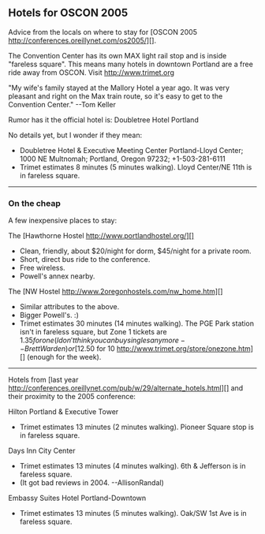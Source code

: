 ## Hotels for OSCON 2005

Advice from the locals on where to stay for [OSCON 2005 http://conferences.oreillynet.com/os2005/][].

The Convention Center has its own MAX light rail stop and is inside "fareless square". This means many hotels in downtown Portland are a free ride away from OSCON. Visit http://www.trimet.org

"My wife's family stayed at the Mallory Hotel a year ago. It was very pleasant and right on the Max train route, so it's easy to get to the Convention Center." --Tom Keller

Rumor has it the official hotel is:
Doubletree Hotel Portland

No details yet, but I wonder if they mean:

* Doubletree Hotel & Executive Meeting Center Portland-Lloyd Center; 1000 NE Multnomah; Portland,  Oregon 97232; +1-503-281-6111
* Trimet estimates 8 minutes (5 minutes walking). Lloyd Center/NE 11th is in fareless square.

---

### On the cheap

A few inexpensive places to stay:

The [Hawthorne Hostel http://www.portlandhostel.org/][]

* Clean, friendly, about $20/night for dorm, $45/night for a private room.
* Short, direct bus ride to the conference.
* Free wireless.
* Powell's annex nearby.

The [NW Hostel http://www.2oregonhostels.com/nw_home.htm][]

* Similar attributes to the above.
* Bigger Powell's. :)
* Trimet estimates 30 minutes (14 minutes walking). The PGE Park station isn't in fareless square, but Zone 1 tickets are $1.35 for one (I don't think you can buy singles anymore -- BrettWarden) or [$12.50 for 10 http://www.trimet.org/store/onezone.htm][] (enough for the week).

---

Hotels from [last year http://conferences.oreillynet.com/pub/w/29/alternate_hotels.html][] and their proximity to the 2005 conference:

Hilton Portland & Executive Tower

* Trimet estimates 13 minutes (2 minutes walking). Pioneer Square stop is in fareless square.

Days Inn City Center

* Trimet estimates 13 minutes (4 minutes walking). 6th & Jefferson is in fareless square.
* (It got bad reviews in 2004. --AllisonRandal)

Embassy Suites Hotel Portland-Downtown

* Trimet estimates 13 minutes (5 minutes walking). Oak/SW 1st Ave is in fareless square.
